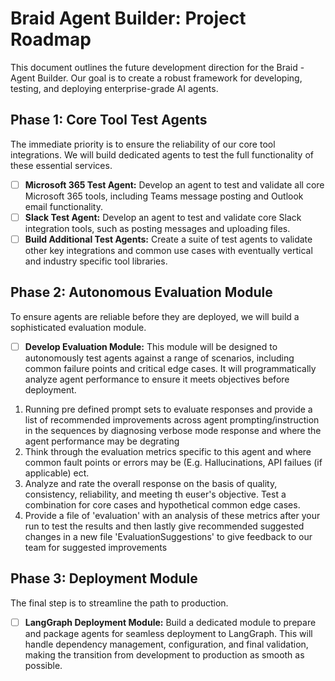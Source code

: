 # Braid Agent Builder: Project Roadmap

This document outlines the future development direction for the Braid - Agent Builder. Our goal is to create a robust framework for developing, testing, and deploying enterprise-grade AI agents.

## Phase 1: Core Tool Test Agents
The immediate priority is to ensure the reliability of our core tool integrations. We will build dedicated agents to test the full functionality of these essential services.

- [ ] **Microsoft 365 Test Agent:** Develop an agent to test and validate all core Microsoft 365 tools, including Teams message posting and Outlook email functionality.
- [ ] **Slack Test Agent:** Develop an agent to test and validate core Slack integration tools, such as posting messages and uploading files.
- [ ] **Build Additional Test Agents:** Create a suite of test agents to validate other key integrations and common use cases with eventually vertical and industry specific tool libraries.

## Phase 2: Autonomous Evaluation Module
To ensure agents are reliable before they are deployed, we will build a sophisticated evaluation module.

- [ ] **Develop Evaluation Module:** This module will be designed to autonomously test agents against a range of scenarios, including common failure points and critical edge cases. It will programmatically analyze agent performance to ensure it meets objectives before deployment.

1. Running pre defined prompt sets to evaluate responses and provide a list of recommended improvements across agent prompting/instruction in the sequences by diagnosing verbose mode response and where the agent performance may be degrating 
2. Think through the evaluation metrics specific to this agent and where common fault points or errors may be (E.g. Hallucinations, API failues (if applicable) ect. 
3. Analyze and rate the overall response on the basis of quality, consistency, reliability, and meeting th euser's objective. Test a combination for core cases and hypothetical common edge cases. 
4. Provide a file of 'evaluation' with an analysis of these metrics after your run to test the results and then lastly give recommended suggested changes in a new file 'EvaluationSuggestions' to give feedback to our team for suggested improvements 

## Phase 3: Deployment Module
The final step is to streamline the path to production.

- [ ] **LangGraph Deployment Module:** Build a dedicated module to prepare and package agents for seamless deployment to LangGraph. This will handle dependency management, configuration, and final validation, making the transition from development to production as smooth as possible.